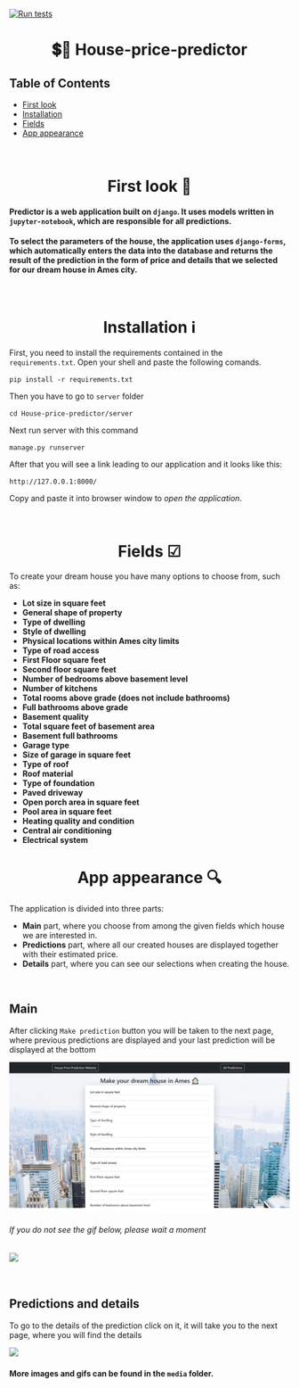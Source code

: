 [![Run tests](https://github.com/maciekmalachowski/House-price-predictor/actions/workflows/tests.yml/badge.svg)](https://github.com/maciekmalachowski/House-price-predictor/actions/workflows/tests.yml)

<h1 align="center">💲🏡 House-price-predictor</h1>


## Table of Contents

 - [First look](https://github.com/maciekmalachowski/House-price-predictor#first-look)
 - [Installation](https://github.com/maciekmalachowski/House-price-predictor#installation)
 - [Fields](https://github.com/maciekmalachowski/House-price-predictor#fields)
 - [App appearance](https://github.com/maciekmalachowski/House-price-predictor#app-appearance)
 
 <br>
 
<h1 align="center"> First look 👀 </h1>

#### Predictor is a web application built on `django`. It uses models written in `jupyter-notebook`, which are responsible for all predictions. 

#### To select the parameters of the house, the application uses `django-forms`, which automatically enters the data into the database and returns the result of the prediction in the form of price and details that we selected for our dream house in **Ames city**. 

<br>

<h1 align="center"> Installation ℹ </h1>
 
First, you need to install the requirements contained in the ``requirements.txt``. Open your shell and paste the following comands.
```
pip install -r requirements.txt
```
Then you have to go to ``server`` folder 
```
cd House-price-predictor/server
```
Next run server with this command
```
manage.py runserver
```
After that you will see a link leading to our application and it looks like this:
```
http://127.0.0.1:8000/
```
Copy and paste it into browser window to *open the application*.

<br>

 <h1 align="center"> Fields ☑</h1>
 
To create your dream house you have many options to choose from, such as:
 
- **Lot size in square feet**
- **General shape of property**
- **Type of dwelling**
- **Style of dwelling**
- **Physical locations within Ames city limits**
- **Type of road access**
- **First Floor square feet**
- **Second floor square feet**
- **Number of bedrooms above basement level**
- **Number of kitchens**
- **Total rooms above grade (does not include bathrooms)**
- **Full bathrooms above grade**
- **Basement quality**
- **Total square feet of basement area**
- **Basement full bathrooms**
- **Garage type**
- **Size of garage in square feet**
- **Type of roof**
- **Roof material**
- **Type of foundation**
- **Paved driveway**
- **Open porch area in square feet**
- **Pool area in square feet**
- **Heating quality and condition**
- **Central air conditioning**
- **Electrical system**

 <h1 align="center"> App appearance 🔍</h1>
 
The application is divided into three parts: 
- **Main** part, where you choose from among the given fields which house we are interested in.
- **Predictions** part, where all our created houses are displayed together with their estimated price.
- **Details** part, where you can see our selections when creating the house.

<br>

## Main

After clicking `Make prediction` button you will be taken to the next page, where previous predictions are displayed
and your last prediction will be displayed at the bottom

![](media/main.png)

###### If you do not see the gif below, please wait a moment

![](media/main.gif)

<br>

## Predictions and details

To go to the details of the prediction click on it, it will take you to the next page, where you will find the details

![](media/predictions.gif)


#### More images and gifs can be found in the `media` folder.



